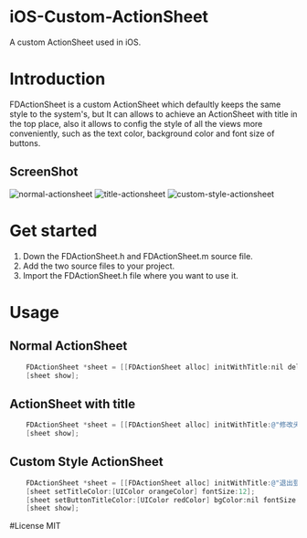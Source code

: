 # iOS-Custom-ActionSheet
A custom ActionSheet used in iOS.

# Introduction

FDActionSheet is a custom ActionSheet which defaultly keeps the same style to the system's, but It can allows to achieve an ActionSheet with title in the top place, also it allows to config the style of all the views more conveniently, such as the text color, background color and font size of buttons.

## ScreenShot

![normal-actionsheet](http://7xiamc.com1.z0.glb.clouddn.com/normal-actionsheet.png)
![title-actionsheet](http://7xiamc.com1.z0.glb.clouddn.com/title-actionsheet.png)
![custom-style-actionsheet](http://7xiamc.com1.z0.glb.clouddn.com/custom-style-actionsheet.png)

# Get started

1. Down the FDActionSheet.h and FDActionSheet.m source file.
2. Add the two source files to your project.
3. Import the FDActionSheet.h file where you want to use it.

# Usage

## Normal ActionSheet

```Objective-C
    FDActionSheet *sheet = [[FDActionSheet alloc] initWithTitle:nil delegate:self cancelButtonTitle:@"取消" otherButtonTitles:@"拍照", @"从相册选取", nil];
    [sheet show];
```
## ActionSheet with title

```Objective-C
    FDActionSheet *sheet = [[FDActionSheet alloc] initWithTitle:@"修改头像" delegate:self cancelButtonTitle:@"取消" otherButtonTitles:@"更换头像", @"查看到头像", @"设置头像挂件", nil];
    [sheet show];
```

## Custom Style ActionSheet

```Objective-C
    FDActionSheet *sheet = [[FDActionSheet alloc] initWithTitle:@"退出登录" delegate:self cancelButtonTitle:@"取消" otherButtonTitles:@"退出", nil];
    [sheet setTitleColor:[UIColor orangeColor] fontSize:12];
    [sheet setButtonTitleColor:[UIColor redColor] bgColor:nil fontSize:0 atIndex:0];
    [sheet show];
```

#License
  MIT
